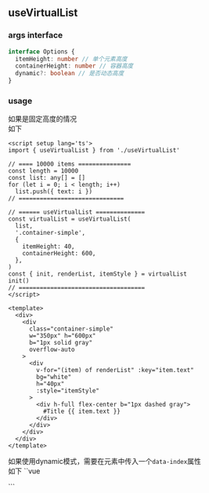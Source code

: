 ## useVirtualList

### args interface

```ts
interface Options {
  itemHeight: number // 单个元素高度
  containerHeight: number // 容器高度
  dynamic?: boolean // 是否动态高度
}
```

### usage
如果是固定高度的情况  
如下
```vue
<script setup lang='ts'>
import { useVirtualList } from './useVirtualList'

// ==== 10000 items ===============
const length = 10000
const list: any[] = []
for (let i = 0; i < length; i++)
  list.push({ text: i })
// ==============================

// ====== useVirtualList ==============
const virtualList = useVirtualList(
  list,
  '.container-simple',
  {
    itemHeight: 40,
    containerHeight: 600,
  },
)
const { init, renderList, itemStyle } = virtualList
init()
// ====================================
</script>

<template>
  <div>
    <div
      class="container-simple"
      w="350px" h="600px"
      b="1px solid gray"
      overflow-auto
    >
      <div
        v-for="(item) of renderList" :key="item.text"
        bg="white"
        h="40px"
        :style="itemStyle"
      >
        <div h-full flex-center b="1px dashed gray">
          #Title {{ item.text }}
        </div>
      </div>
    </div>
  </div>
</template>
```

如果使用dynamic模式，需要在元素中传入一个`data-index`属性  
如下
``vue
<script setup lang='ts'>
import { useVirtualList } from './useVirtualList'

function generateRandomText() {
  let text = ''
  const length = Math.floor(Math.random() * 400) + 1 // 随机生成长度为1到10的整数
  const possibleChars = 'ABCDEFGHIJKLMNOPQRSTUVWXYZabcdefghijklmnopqrstuvwxyz0123456789'
  for (let i = 0; i < length; i++) {
    const randomIndex = Math.floor(Math.random() * possibleChars.length)
    text += possibleChars.charAt(randomIndex)
  }

  return text
}

// ================ 10000 items ===============
const length = 1000
const list: any[] = []
for (let i = 0; i < length; i++)
  list.push({ text: i, content: generateRandomText() })
// ===========================================

// ============= useVirtualList ===============
const { init, dynamicList, itemStyle } = useVirtualList(
  list,
  '.container-list-dynamic',
  {
    itemHeight: 80,
    containerHeight: 600,
    dynamic: true,
  },
)
init()
// =========================================
</script>

<template>
  <div>
    <div
      class="container-list-dynamic"
      w="350px" h="600px" max-h="600px"
      b="1px solid gray"
    >
      <div
        v-for="(item) of dynamicList" :key="item.data.index"
        bg="white"
        :data-index="item.index"  // dynamic模式需要传入data-index
        :style="itemStyle"
      >
        <div h-full flex-center b="1px dashed gray">
          #Title {{ item.data.text }}
        </div>
        <div
          b="1px dashed gray" p-4
          :style="{ 'overflow-wrap': 'break-word' }"
        >
          {{ item.data.content }}
        </div>
      </div>
    </div>
  </div>
</template>
```
